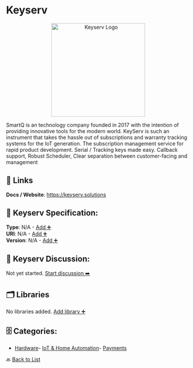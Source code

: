 # Keyserv
<p align="center">
    <img width="256" src="https://raw.githubusercontent.com/apis-list/apis-list/main/apis/keyserv/logo_256x256.png" alt="Keyserv Logo"/>
</p>
SmartQ is an technology company founded in 2017 with the intention of providing innovative tools for the modern world. KeyServ is such an instrument that takes the hassle out of subscriptions and warranty tracking systems for the IoT generation. The subscription management service for rapid product development. Serial / Tracking keys made easy. Callback support, Robust Scheduler, Clear separation between customer-facing and management

##  🔗 Links
**Docs / Website**: https://keyserv.solutions

## 🧬 Keyserv Specification:
**Type**: N/A - [Add ➕](https://github.com/apis-list/apis-list/edit/main/apis.yaml#L10884)  
**URI**: N/A - [Add ➕](https://github.com/apis-list/apis-list/edit/main/apis.yaml#L10884)  
**Version**: N/A - [Add ➕](https://github.com/apis-list/apis-list/edit/main/apis.yaml#L10884)

## 💬 Keyserv Discussion:
Not yet started. [Start discussion ➡️](https://github.com/apis-list/apis-list/discussions/new)

## 🗂️ Libraries

No libraries added. [Add library ➕](https://github.com/apis-list/apis-list/edit/main/apis.yaml#L10884)    


## 🗄️ Categories:
- [Hardware](https://github.com/apis-list/apis-list#hardware-)- [IoT & Home Automation](https://github.com/apis-list/apis-list#iot--home-automation-)- [Payments](https://github.com/apis-list/apis-list#payments-)

🔙  [Back to List](https://github.com/apis-list/apis-list)
